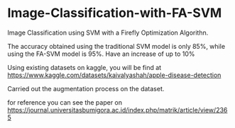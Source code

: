 # Image-Classification-with-FA-SVM

Image Classification using SVM with a Firefly Optimization Algorithn.

The accuracy obtained using the traditional SVM model is only 85%, while using the FA-SVM model is 95%. Have an increase of up to 10%

Using existing datasets on kaggle, you will be find at https://www.kaggle.com/datasets/kaivalyashah/apple-disease-detection

Carried out the augmentation process on the dataset.

for reference you can see the paper on https://journal.universitasbumigora.ac.id/index.php/matrik/article/view/2365
